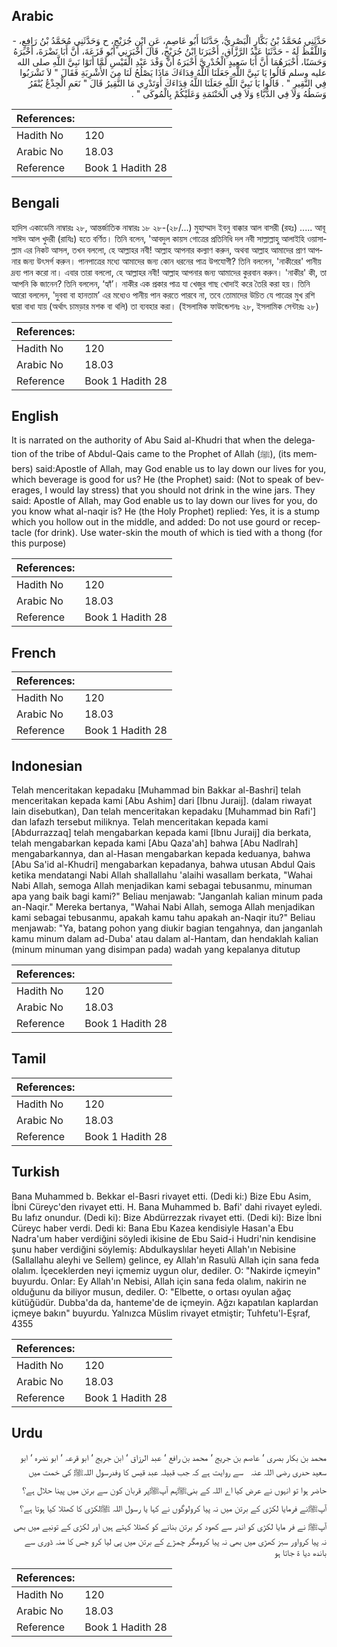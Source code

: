 ## Arabic


<div dir="rtl" lang="ar" style={{fontSize:'larger',backgroundColor:'#f8f9fa',padding:20}}>
حَدَّثَنِي مُحَمَّدُ بْنُ بَكَّارٍ الْبَصْرِيُّ، حَدَّثَنَا أَبُو عَاصِمٍ، عَنِ ابْنِ جُرَيْجٍ، ح وَحَدَّثَنِي مُحَمَّدُ بْنُ رَافِعٍ، - وَاللَّفْظُ لَهُ - حَدَّثَنَا عَبْدُ الرَّزَّاقِ، أَخْبَرَنَا ابْنُ جُرَيْجٍ، قَالَ أَخْبَرَنِي أَبُو قَزَعَةَ، أَنَّ أَبَا نَضْرَةَ، أَخْبَرَهُ وَحَسَنًا، أَخْبَرَهُمَا أَنَّ أَبَا سَعِيدٍ الْخُدْرِيَّ أَخْبَرَهُ أَنَّ وَفْدَ عَبْدِ الْقَيْسِ لَمَّا أَتَوْا نَبِيَّ اللَّهِ صلى الله عليه وسلم قَالُوا يَا نَبِيَّ اللَّهِ جَعَلَنَا اللَّهُ فِدَاءَكَ مَاذَا يَصْلُحُ لَنَا مِنَ الأَشْرِبَةِ فَقَالَ ‏"‏ لاَ تَشْرَبُوا فِي النَّقِيرِ ‏"‏ ‏.‏ قَالُوا يَا نَبِيَّ اللَّهِ جَعَلَنَا اللَّهُ فِدَاءَكَ أَوَتَدْرِي مَا النَّقِيرُ قَالَ ‏"‏ نَعَمِ الْجِذْعُ يُنْقَرُ وَسَطُهُ وَلاَ فِي الدُّبَّاءِ وَلاَ فِي الْحَنْتَمَةِ وَعَلَيْكُمْ بِالْمُوكَى ‏"‏ ‏.‏
</div>
<div style={{backgroundColor:'#f8f9fa',padding:20, marginBottom: 10}}><table> <thead> <tr> <th>References:</th> <th></th> </tr> </thead> <tbody><tr><td>Hadith No</td><td>120</td></tr><tr><td>Arabic No</td><td>18.03</td></tr><tr><td>Reference</td><td>Book 1 Hadith 28</td></tr></tbody></table></div>

## Bengali


<div dir="ltr" lang="bn" style={{fontSize:'larger',backgroundColor:'#f8f9fa',padding:20}}>
হাদিস একাডেমি নাম্বারঃ ২৮, আন্তর্জাতিক নাম্বারঃ ১৮ ২৮-(২৮/...) মুহাম্মাদ ইবনু বাক্কার আল বাসরী (রহঃ) ..... আবূ সাঈদ আল খুদরী (রাযিঃ) হতে বর্ণিত। তিনি বলেন, 'আবদুল কায়স গোত্রের প্রতিনিধি দল নবী সাল্লাল্লাহু আলাইহি ওয়াসাল্লাম এর নিকট আসল, তখন বললো, হে আল্লাহর নবী! আল্লাহ আপনার কল্যাণ করুন, অথবা আল্লাহ আমাদের প্রাণ আপনার জন্য উৎসর্গ করুন। পানপাত্রের মধ্যে আমাদের জন্য কোন ধরনের পাত্র উপযোগী? তিনি বললেন, 'নাকীরের' পানীয় দ্রব্য পান করো না। এবার তারা বললো, হে আল্লাহর নবী! আল্লাহ আপনার জন্য আমাদের কুরবান করুন। 'নাকীর' কী, তা আপনি কি জানেন? তিনি বললেন, ‘হ্যাঁ’। নাকীর এক প্রকার পাত্র যা খেজুর গাছ খোদাই করে তৈরি করা হয়। তিনি আরো বললেন, 'দুববা বা হানতাম’ এর মধ্যেও পানীয় পান করতে পারবে না, তবে তোমাদের উচিত যে পাত্রের মুখ রশি দ্বারা বাধা যায় (অর্থাৎ চামড়ার মশক বা থলি) তা ব্যবহার করা। (ইসলামিক ফাউন্ডেশনঃ ২৮, ইসলামিক সেন্টারঃ ২৮)
</div>
<div style={{backgroundColor:'#f8f9fa',padding:20, marginBottom: 10}}><table> <thead> <tr> <th>References:</th> <th></th> </tr> </thead> <tbody><tr><td>Hadith No</td><td>120</td></tr><tr><td>Arabic No</td><td>18.03</td></tr><tr><td>Reference</td><td>Book 1 Hadith 28</td></tr></tbody></table></div>

## English


<div dir="ltr" lang="en" style={{fontSize:'larger',backgroundColor:'#f8f9fa',padding:20}}>
It is narrated on the authority of Abu Said al-Khudri that when the delegation of the tribe of Abdul-Qais came to the Prophet of Allah (ﷺ), (its members) said:Apostle of Allah, may God enable us to lay down our lives for you, which beverage is good for us? He (the Prophet) said: (Not to speak of beverages, I would lay stress) that you should not drink in the wine jars. They said: Apostle of Allah, may God enable us to lay down our lives for you, do you know what al-naqir is? He (the Holy Prophet) replied: Yes, it is a stump which you hollow out in the middle, and added: Do not use gourd or receptacle (for drink). Use water-skin the mouth of which is tied with a thong (for this purpose)
</div>
<div style={{backgroundColor:'#f8f9fa',padding:20, marginBottom: 10}}><table> <thead> <tr> <th>References:</th> <th></th> </tr> </thead> <tbody><tr><td>Hadith No</td><td>120</td></tr><tr><td>Arabic No</td><td>18.03</td></tr><tr><td>Reference</td><td>Book 1 Hadith 28</td></tr></tbody></table></div>

## French


<div dir="ltr" lang="fr" style={{fontSize:'larger',backgroundColor:'#f8f9fa',padding:20}}>

</div>
<div style={{backgroundColor:'#f8f9fa',padding:20, marginBottom: 10}}><table> <thead> <tr> <th>References:</th> <th></th> </tr> </thead> <tbody><tr><td>Hadith No</td><td>120</td></tr><tr><td>Arabic No</td><td>18.03</td></tr><tr><td>Reference</td><td>Book 1 Hadith 28</td></tr></tbody></table></div>

## Indonesian


<div dir="ltr" lang="id" style={{fontSize:'larger',backgroundColor:'#f8f9fa',padding:20}}>
Telah menceritakan kepadaku [Muhammad bin Bakkar al-Bashri] telah menceritakan kepada kami [Abu Ashim] dari [Ibnu Juraij]. (dalam riwayat lain disebutkan), Dan telah menceritakan kepadaku [Muhammad bin Rafi'] dan lafazh tersebut miliknya. Telah menceritakan kepada kami [Abdurrazzaq] telah mengabarkan kepada kami [Ibnu Juraij] dia berkata, telah mengabarkan kepada kami [Abu Qaza'ah] bahwa [Abu Nadlrah] mengabarkannya, dan al-Hasan mengabarkan kepada keduanya, bahwa [Abu Sa'id al-Khudri] mengabarkan kepadanya, bahwa utusan Abdul Qais ketika mendatangi Nabi Allah shallallahu 'alaihi wasallam berkata, "Wahai Nabi Allah, semoga Allah menjadikan kami sebagai tebusanmu, minuman apa yang baik bagi kami?" Beliau menjawab: "Janganlah kalian minum pada an-Naqir." Mereka bertanya, "Wahai Nabi Allah, semoga Allah menjadikan kami sebagai tebusanmu, apakah kamu tahu apakah an-Naqir itu?" Beliau menjawab: "Ya, batang pohon yang diukir bagian tengahnya, dan janganlah kamu minum dalam ad-Duba' atau dalam al-Hantam, dan hendaklah kalian (minum minuman yang disimpan pada) wadah yang kepalanya ditutup
</div>
<div style={{backgroundColor:'#f8f9fa',padding:20, marginBottom: 10}}><table> <thead> <tr> <th>References:</th> <th></th> </tr> </thead> <tbody><tr><td>Hadith No</td><td>120</td></tr><tr><td>Arabic No</td><td>18.03</td></tr><tr><td>Reference</td><td>Book 1 Hadith 28</td></tr></tbody></table></div>

## Tamil


<div dir="ltr" lang="ta" style={{fontSize:'larger',backgroundColor:'#f8f9fa',padding:20}}>

</div>
<div style={{backgroundColor:'#f8f9fa',padding:20, marginBottom: 10}}><table> <thead> <tr> <th>References:</th> <th></th> </tr> </thead> <tbody><tr><td>Hadith No</td><td>120</td></tr><tr><td>Arabic No</td><td>18.03</td></tr><tr><td>Reference</td><td>Book 1 Hadith 28</td></tr></tbody></table></div>

## Turkish


<div dir="ltr" lang="tr" style={{fontSize:'larger',backgroundColor:'#f8f9fa',padding:20}}>
Bana Muhammed b. Bekkar el-Basri rivayet etti. (Dedi ki:) Bize Ebu Asim, İbni Cüreyc'den rivayet etti. H. Bana Muhammed b. Bafi' dahi rivayet eyledi. Bu lafız onundur. (Dedi ki): Bize Abdürrezzak rivayet etti. (Dedi ki): Bize İbni Cüreyc haber verdi. Dedi ki: Bana Ebu Kazea kendisiyle Hasan'a Ebu Nadra'um haber verdiğini söyledi ikisine de Ebu Said-i Hudri'nin kendisine şunu haber verdiğini söylemiş: Abdulkayslılar heyeti Allah'ın Nebisine (Sallallahu aleyhi ve Sellem) gelince, ey Allah'ın Rasulü Allah için sana feda olalım. İçeceklerden neyi içmemiz uygun olur, dediler. O: "Nakirde içmeyin" buyurdu. Onlar: Ey Allah'ın Nebisi, Allah için sana feda olalım, nakirin ne olduğunu da biliyor musun, dediler. O: "Elbette, o ortası oyulan ağaç kütüğüdür. Dubba'da da, hanteme'de de içmeyin. Ağzı kapatılan kaplardan içmeye bakın" buyurdu. Yalnızca Müslim rivayet etmiştir; Tuhfetu'l-Eşraf, 4355
</div>
<div style={{backgroundColor:'#f8f9fa',padding:20, marginBottom: 10}}><table> <thead> <tr> <th>References:</th> <th></th> </tr> </thead> <tbody><tr><td>Hadith No</td><td>120</td></tr><tr><td>Arabic No</td><td>18.03</td></tr><tr><td>Reference</td><td>Book 1 Hadith 28</td></tr></tbody></table></div>

## Urdu


<div dir="rtl" lang="ur" style={{fontSize:'larger',backgroundColor:'#f8f9fa',padding:20}}>
محمد بن بکار بصری ‘ عاصم بن جریج ‘ محمد بن رافع ‘ عبد الرزاق ‘ ابن جریج ‘ ابو قرعہ ‘ ابو نضرہ ‘ ابو سعید حدری ‌رضی ‌اللہ ‌عنہ ‌ ‌ سے روایت ہے کہ جب قبیلہ عبد قیس کا وفدرسول اللہﷺ کی خمت میں حاضر ہوا تو انہوں نے عرض کیا اے اللہ کے بنیﷺہم آپﷺپر قربان کون سے برتن میں پینا حلال ہے؟آپﷺنے فرمایا لکڑی کے برتن میں نہ پیا کرولوگوں نے کہا یا رسول اللہ ﷺلکڑی کا کھٹلا کیا ہوتا ہے؟آپﷺ نے فر مایا لکڑی کو اندر سے کھود کر برتن بنانے کو کھٹلا کہتے ہیں اور لکڑی کے تونبے میں بھی نہ پیا کرواور سبز کھڑی میں بھی نہ پیا کرومگر چمڑے کے برتن میں پی لیا کرو جس کا منہ ڈوری سے باندھ دیا ۃ جاتا ہو
</div>
<div style={{backgroundColor:'#f8f9fa',padding:20, marginBottom: 10}}><table> <thead> <tr> <th>References:</th> <th></th> </tr> </thead> <tbody><tr><td>Hadith No</td><td>120</td></tr><tr><td>Arabic No</td><td>18.03</td></tr><tr><td>Reference</td><td>Book 1 Hadith 28</td></tr></tbody></table></div>